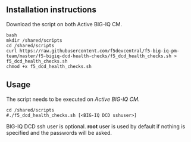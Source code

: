 Installation instructions
-------------------------

Download the script on both Active BIG-IQ CM.

```
bash
mkdir /shared/scripts
cd /shared/scripts
curl https://raw.githubusercontent.com/f5devcentral/f5-big-iq-pm-team/master/f5-bigiq-dcd-health-checks/f5_dcd_health_checks.sh > f5_dcd_health_checks.sh
chmod +x f5_dcd_health_checks.sh
```

Usage
-----

The script needs to be executed on *Active BIG-IQ CM*.

```
cd /shared/scripts
#./f5_dcd_health_checks.sh [<BIG-IQ DCD sshuser>]
```

BIG-IQ DCD ssh user is optional. **root** user is used by default if nothing is specified and the passwords will be asked.